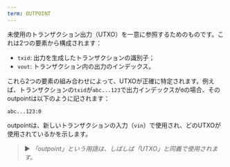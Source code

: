 ```yaml
---
term: OUTPOINT
---
```


未使用のトランザクション出力（UTXO）を一意に参照するためのものです。これは2つの要素から構成されます：
* `txid`: 出力を生成したトランザクションの識別子；
* `vout`: トランザクション内の出力のインデックス。

これら2つの要素の組み合わせによって、UTXOが正確に特定されます。例えば、トランザクションの`txid`が`abc...123`で出力インデックスが`0`の場合、そのoutpointは以下のように記されます：

```text
abc...123:0
```

outpointは、新しいトランザクションの入力（`vin`）で使用され、どのUTXOが使用されているかを示します。

> ► *「outpoint」という用語は、しばしば「UTXO」と同義で使用されます。*